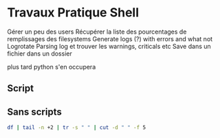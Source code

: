 # Travaux Pratique Shell

Gérer un peu des users
Récupérer la liste des pourcentages de remplissages des filesystems
Generate logs (?) with errors and what not
Logrotate
Parsing log et trouver les warnings, criticals etc
Save dans un fichier dans un dossier

plus tard python s'en occupera


## Script

## Sans scripts

```sh
df | tail -n +2 | tr -s " " | cut -d " " -f 5
```
